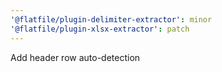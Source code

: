 ```yaml
---
'@flatfile/plugin-delimiter-extractor': minor
'@flatfile/plugin-xlsx-extractor': patch
---
```


Add header row auto-detection
